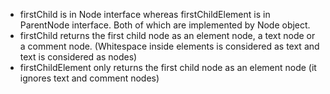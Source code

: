 - firstChild is in Node interface whereas firstChildElement is in ParentNode interface. Both of which are implemented by Node object.
- firstChild returns the first child node as an element node, a text node or a comment node. (Whitespace inside elements is considered as text and text is considered as nodes)
- firstChildElement only returns the first child node as an element node (it ignores text and comment nodes)